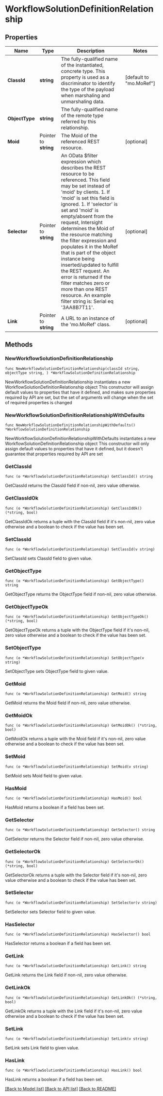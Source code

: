 # WorkflowSolutionDefinitionRelationship

## Properties

Name | Type | Description | Notes
------------ | ------------- | ------------- | -------------
**ClassId** | **string** | The fully-qualified name of the instantiated, concrete type. This property is used as a discriminator to identify the type of the payload when marshaling and unmarshaling data. | [default to "mo.MoRef"]
**ObjectType** | **string** | The fully-qualified name of the remote type referred by this relationship. | 
**Moid** | Pointer to **string** | The Moid of the referenced REST resource. | [optional] 
**Selector** | Pointer to **string** | An OData $filter expression which describes the REST resource to be referenced. This field may be set instead of &#39;moid&#39; by clients. 1. If &#39;moid&#39; is set this field is ignored. 1. If &#39;selector&#39; is set and &#39;moid&#39; is empty/absent from the request, Intersight determines the Moid of the resource matching the filter expression and populates it in the MoRef that is part of the object instance being inserted/updated to fulfill the REST request. An error is returned if the filter matches zero or more than one REST resource. An example filter string is: Serial eq &#39;3AA8B7T11&#39;. | [optional] 
**Link** | Pointer to **string** | A URL to an instance of the &#39;mo.MoRef&#39; class. | [optional] 

## Methods

### NewWorkflowSolutionDefinitionRelationship

`func NewWorkflowSolutionDefinitionRelationship(classId string, objectType string, ) *WorkflowSolutionDefinitionRelationship`

NewWorkflowSolutionDefinitionRelationship instantiates a new WorkflowSolutionDefinitionRelationship object
This constructor will assign default values to properties that have it defined,
and makes sure properties required by API are set, but the set of arguments
will change when the set of required properties is changed

### NewWorkflowSolutionDefinitionRelationshipWithDefaults

`func NewWorkflowSolutionDefinitionRelationshipWithDefaults() *WorkflowSolutionDefinitionRelationship`

NewWorkflowSolutionDefinitionRelationshipWithDefaults instantiates a new WorkflowSolutionDefinitionRelationship object
This constructor will only assign default values to properties that have it defined,
but it doesn't guarantee that properties required by API are set

### GetClassId

`func (o *WorkflowSolutionDefinitionRelationship) GetClassId() string`

GetClassId returns the ClassId field if non-nil, zero value otherwise.

### GetClassIdOk

`func (o *WorkflowSolutionDefinitionRelationship) GetClassIdOk() (*string, bool)`

GetClassIdOk returns a tuple with the ClassId field if it's non-nil, zero value otherwise
and a boolean to check if the value has been set.

### SetClassId

`func (o *WorkflowSolutionDefinitionRelationship) SetClassId(v string)`

SetClassId sets ClassId field to given value.


### GetObjectType

`func (o *WorkflowSolutionDefinitionRelationship) GetObjectType() string`

GetObjectType returns the ObjectType field if non-nil, zero value otherwise.

### GetObjectTypeOk

`func (o *WorkflowSolutionDefinitionRelationship) GetObjectTypeOk() (*string, bool)`

GetObjectTypeOk returns a tuple with the ObjectType field if it's non-nil, zero value otherwise
and a boolean to check if the value has been set.

### SetObjectType

`func (o *WorkflowSolutionDefinitionRelationship) SetObjectType(v string)`

SetObjectType sets ObjectType field to given value.


### GetMoid

`func (o *WorkflowSolutionDefinitionRelationship) GetMoid() string`

GetMoid returns the Moid field if non-nil, zero value otherwise.

### GetMoidOk

`func (o *WorkflowSolutionDefinitionRelationship) GetMoidOk() (*string, bool)`

GetMoidOk returns a tuple with the Moid field if it's non-nil, zero value otherwise
and a boolean to check if the value has been set.

### SetMoid

`func (o *WorkflowSolutionDefinitionRelationship) SetMoid(v string)`

SetMoid sets Moid field to given value.

### HasMoid

`func (o *WorkflowSolutionDefinitionRelationship) HasMoid() bool`

HasMoid returns a boolean if a field has been set.

### GetSelector

`func (o *WorkflowSolutionDefinitionRelationship) GetSelector() string`

GetSelector returns the Selector field if non-nil, zero value otherwise.

### GetSelectorOk

`func (o *WorkflowSolutionDefinitionRelationship) GetSelectorOk() (*string, bool)`

GetSelectorOk returns a tuple with the Selector field if it's non-nil, zero value otherwise
and a boolean to check if the value has been set.

### SetSelector

`func (o *WorkflowSolutionDefinitionRelationship) SetSelector(v string)`

SetSelector sets Selector field to given value.

### HasSelector

`func (o *WorkflowSolutionDefinitionRelationship) HasSelector() bool`

HasSelector returns a boolean if a field has been set.

### GetLink

`func (o *WorkflowSolutionDefinitionRelationship) GetLink() string`

GetLink returns the Link field if non-nil, zero value otherwise.

### GetLinkOk

`func (o *WorkflowSolutionDefinitionRelationship) GetLinkOk() (*string, bool)`

GetLinkOk returns a tuple with the Link field if it's non-nil, zero value otherwise
and a boolean to check if the value has been set.

### SetLink

`func (o *WorkflowSolutionDefinitionRelationship) SetLink(v string)`

SetLink sets Link field to given value.

### HasLink

`func (o *WorkflowSolutionDefinitionRelationship) HasLink() bool`

HasLink returns a boolean if a field has been set.


[[Back to Model list]](../README.md#documentation-for-models) [[Back to API list]](../README.md#documentation-for-api-endpoints) [[Back to README]](../README.md)


